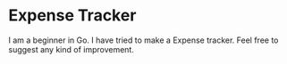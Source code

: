# Expense Tracker
I am a beginner in Go. I have tried to make a Expense tracker. Feel free to suggest any kind of improvement.
